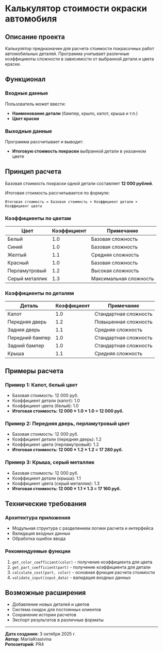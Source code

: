 # Калькулятор стоимости окраски автомобиля

## Описание проекта

Калькулятор предназначен для расчета стоимости покрасочных работ автомобильных деталей. 
Программа учитывает различные коэффициенты сложности в зависимости от выбранной детали и цвета краски.

## Функционал

### Входные данные
Пользователь может ввести:
- **Наименование детали** (бампер, крыло, капот, крыша и т.п.)
- **Цвет краски**

### Выходные данные
Программа рассчитывает и выводит:
- **Итоговую стоимость покраски** выбранной детали в указанном цвете

## Принцип расчета

Базовая стоимость покраски одной детали составляет **12 000 рублей**.

Итоговая стоимость рассчитывается по формуле:
```
Итоговая стоимость = Базовая стоимость × Коэффициент детали × Коэффициент цвета
```

### Коэффициенты по цветам

| Цвет              | Коэффициент | Примечание                    |
|-------------------|-------------|-------------------------------|
| Белый             | 1.0         | Базовая сложность            |
| Синий             | 1.0         | Базовая сложность            |
| Желтый            | 1.1         | Средняя сложность            |
| Красный           | 1.0         | Базовая сложность            |
| Перламутровый     | 1.2         | Высокая сложность            |
| Серый металлик    | 1.3         | Максимальная сложность       |

### Коэффициенты по деталям

| Деталь            | Коэффициент | Примечание                    |
|-------------------|-------------|-------------------------------|
| Капот             | 1.0         | Стандартная сложность        |
| Передняя дверь    | 1.2         | Повышенная сложность         |
| Задняя дверь      | 1.1         | Средняя сложность            |
| Передний бампер   | 1.0         | Стандартная сложность        |
| Задний бампер     | 1.0         | Стандартная сложность        |
| Крыша             | 1.1         | Средняя сложность            |

## Примеры расчета

### Пример 1: Капот, белый цвет
- Базовая стоимость: 12 000 руб.
- Коэффициент детали (капот): 1.0
- Коэффициент цвета (белый): 1.0
- **Итоговая стоимость: 12 000 × 1.0 × 1.0 = 12 000 руб.**

### Пример 2: Передняя дверь, перламутровый цвет
- Базовая стоимость: 12 000 руб.
- Коэффициент детали (передняя дверь): 1.2
- Коэффициент цвета (перламутровый): 1.2
- **Итоговая стоимость: 12 000 × 1.2 × 1.2 = 17 280 руб.**

### Пример 3: Крыша, серый металлик
- Базовая стоимость: 12 000 руб.
- Коэффициент детали (крыша): 1.1
- Коэффициент цвета (серый металлик): 1.3
- **Итоговая стоимость: 12 000 × 1.1 × 1.3 = 17 160 руб.**

## Технические требования

### Архитектура приложения
- Модульная структура с разделением логики расчета и интерфейса
- Валидация входных данных
- Обработка ошибок ввода

### Рекомендуемые функции
1. `get_color_coefficient(color)` - получение коэффициента для цвета
2. `get_part_coefficient(part)` - получение коэффициента для детали  
3. `calculate_cost(part, color)` - основная функция расчета стоимости
4. `validate_input(input_data)` - валидация входных данных

## Возможные расширения

- Добавление новых деталей и цветов
- Система скидок для постоянных клиентов
- Сохранение истории расчетов
- Экспорт результатов в различные форматы

---

**Дата создания:** 3 октября 2025 г.  
**Автор:** MariiaKrasivina  
**Репозиторий:** PR4